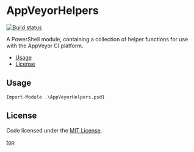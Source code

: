 <!-------------------------------------------------------------><a id="top"></a>
# AppVeyorHelpers
<!----------------------------------------------------------------------------->
<!-- Badges -->
[![Build status][AppVeyor-badge]][AppVeyor-link]
<!-- Description -->
A PowerShell module, containing a collection of helper functions for use with
the AppVeyor CI platform.

<!-- TOC -->
- [Usage](#usage)
- [License](#license)

<!-----------------------------------------------------------><a id="usage"></a>
## Usage
<!----------------------------------------------------------------------------->
````
Import-Module .\AppVeyorHelpers.psd1
````

<!---------------------------------------------------------><a id="license"></a>
## License
<!----------------------------------------------------------------------------->
Code licensed under the [MIT License](./LICENSE).

[top](#top)

[AppVeyor-badge]: https://ci.appveyor.com/api/projects/status/l6stx6b6ibi57d9q/branch/master?svg=true
[AppVeyor-link]:  https://ci.appveyor.com/project/Farwaykorse/appveyorhelpers/branch/master